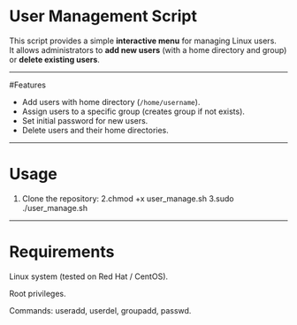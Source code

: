 # User Management Script

This script provides a simple **interactive menu** for managing Linux users.  
It allows administrators to **add new users** (with a home directory and group) or **delete existing users**.

----------------

#Features  
- Add users with home directory (`/home/username`).  
- Assign users to a specific group (creates group if not exists).  
- Set initial password for new users.  
- Delete users and their home directories.  

------------------------

#  Usage

1. Clone the repository:
2.chmod +x user_manage.sh
3.sudo ./user_manage.sh

-------------------------

# Requirements

Linux system (tested on Red Hat / CentOS).

Root privileges.

Commands: useradd, userdel, groupadd, passwd.

